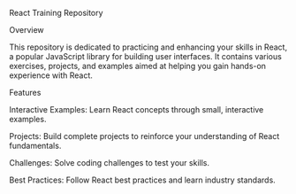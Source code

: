 React Training Repository

Overview

This repository is dedicated to practicing and enhancing your skills in React, a
popular JavaScript library for building user interfaces. It contains various
exercises, projects, and examples aimed at helping you gain hands-on experience
with React.

Features

Interactive Examples: Learn React concepts through small, interactive examples.

Projects: Build complete projects to reinforce your understanding of React
fundamentals.

Challenges: Solve coding challenges to test your skills.

Best Practices: Follow React best practices and learn industry standards.
